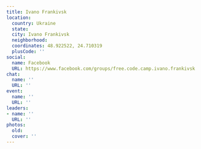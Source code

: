 ```yaml
---
title: Ivano Frankivsk
location:
  country: Ukraine
  state: 
  city: Ivano Frankivsk
  neighborhood: 
  coordinates: 48.922522, 24.710319
  plusCode: ''
social:
  name: Facebook
  URL: https://www.facebook.com/groups/free.code.camp.ivano.frankivsk
chat:
  name: ''
  URL: ''
event:
  name: ''
  URL: ''
leaders:
- name: ''
  URL: ''
photos:
  old: 
  cover: ''
---
```

